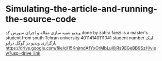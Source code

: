 # Simulating-the-article-and-running-the-source-code
ویدیو شبیه سازی مقاله و اجرای سورس کد
 done by zahra faezi is a master's student from south Tehran university
40114140111041 student number
لینک بارگزاری ویدیو در گوگل درایو
https://drive.google.com/file/d/15KnjrndAfYxOrMbLuI0jRs9EGeBB9SzH/view?usp=drive_link
